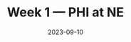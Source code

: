 ---
layout: game
title: Week 1 — PHI at NE
season: 2023
game_id: 2023_01_PHI_NE
week: 1
date: 2023-09-10
home_team: NE
away_team: PHI
final_home: 20
final_away: 25
pbp_url: /assets/data/pbp/2023/2023_01_PHI_NE.csv.gz
---